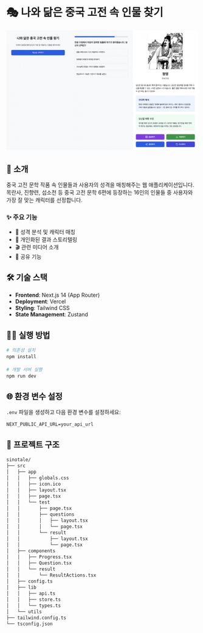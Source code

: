 # 🎭 나와 닮은 중국 고전 속 인물 찾기

![Preview](/assets/thumbnail.jpg)

## 📖 소개

중국 고전 문학 작품 속 인물들과 사용자의 성격을 매칭해주는 웹 애플리케이션입니다.  
목란사, 진향련, 섭소천 등 중국 고전 문학 6편에 등장하는 16인의 인물들 중 사용자와 가장 잘 맞는 캐릭터를 선정합니다.

### ✨ 주요 기능

- 🤖 성격 분석 및 캐릭터 매칭
- 📝 개인화된 결과 스토리텔링
- 🎬 관련 미디어 소개
- 🔗 공유 기능

## 🛠 기술 스택

- **Frontend**: Next.js 14 (App Router)
- **Deployment**: Vercel
- **Styling**: Tailwind CSS
- **State Management**: Zustand

## 🏃‍♂️ 실행 방법

```bash
# 의존성 설치
npm install

# 개발 서버 실행
npm run dev
```

## 🌐 환경 변수 설정

`.env` 파일을 생성하고 다음 환경 변수를 설정하세요:

```env
NEXT_PUBLIC_API_URL=your_api_url
```

## 📂 프로젝트 구조

```
sinotale/
├── src
│   ├── app
│   │   ├── globals.css
│   │   ├── icon.ico
│   │   ├── layout.tsx
│   │   ├── page.tsx
│   │   └── test
│   │       ├── page.tsx
│   │       ├── questions
│   │       │   ├── layout.tsx
│   │       │   └── page.tsx
│   │       └── result
│   │           ├── layout.tsx
│   │           └── page.tsx
│   ├── components
│   │   ├── Progress.tsx
│   │   ├── Question.tsx
│   │   └── result
│   │       └── ResultActions.tsx
│   ├── config.ts
│   ├── lib
│   │   ├── api.ts
│   │   ├── store.ts
│   │   └── types.ts
│   └── utils
├── tailwind.config.ts
└── tsconfig.json
```
